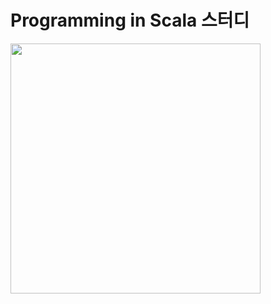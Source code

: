 # Programming in Scala 스터디

<img src="https://user-images.githubusercontent.com/7943694/91012650-6457b400-e621-11ea-8223-ee98bfa3401b.png" width="400"/>
